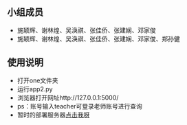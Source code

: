 
## 小组成员
- 施颖辉、谢林煌、吴涣祺、张佳侨、张建娴、邓家俊
- 施颖辉、谢林煌、吴涣祺、张佳侨、张建娴、邓家俊、郑孙健

## 使用说明
- 打开one文件夹  
- 运行app2.py  
- 浏览器打开网址http://127.0.0.1:5000/  
- ps：账号输入teacher可登录老师账号进行查询
- 暂时的部署服务器[点击我呀](http://whq.luckycat.io)

